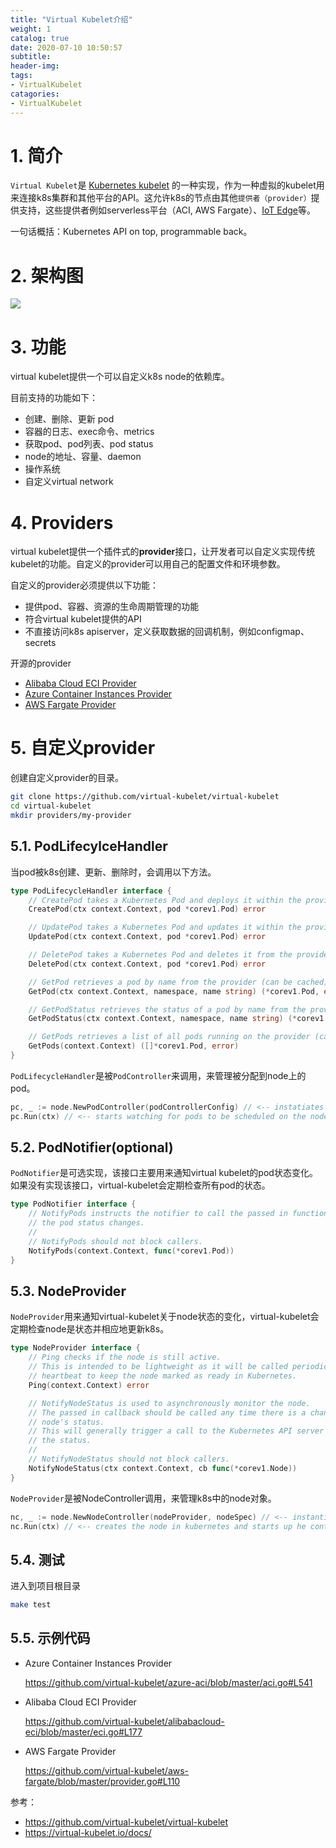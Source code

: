 ```yaml
---
title: "Virtual Kubelet介绍"
weight: 1
catalog: true
date: 2020-07-10 10:50:57
subtitle:
header-img: 
tags:
- VirtualKubelet
catagories:
- VirtualKubelet
---
```


# 1. 简介

`Virtual Kubelet`是 [Kubernetes kubelet](https://kubernetes.io/docs/reference/generated/kubelet/) 的一种实现，作为一种虚拟的kubelet用来连接k8s集群和其他平台的API。这允许k8s的节点由其他`提供者（provider）`提供支持，这些提供者例如serverless平台（ACI, AWS Fargate）、[IoT Edge](https://github.com/Azure/iot-edge-virtual-kubelet-provider)等。

一句话概括：Kubernetes API on top, programmable back。

# 2. 架构图

<img src="https://res.cloudinary.com/dqxtn0ick/image/upload/v1566560767/article/kubernetes/virtual-kubelet/vk-diagram.svg">

# 3. 功能

virtual kubelet提供一个可以自定义k8s node的依赖库。

目前支持的功能如下：

-  创建、删除、更新 pod
- 容器的日志、exec命令、metrics
- 获取pod、pod列表、pod status
- node的地址、容量、daemon
- 操作系统
- 自定义virtual network

# 4. Providers

virtual kubelet提供一个插件式的**provider**接口，让开发者可以自定义实现传统kubelet的功能。自定义的provider可以用自己的配置文件和环境参数。

自定义的provider必须提供以下功能：

- 提供pod、容器、资源的生命周期管理的功能
- 符合virtual kubelet提供的API
- 不直接访问k8s apiserver，定义获取数据的回调机制，例如configmap、secrets

开源的provider

- [Alibaba Cloud ECI Provider](https://github.com/virtual-kubelet/alibabacloud-eci)
- [Azure Container Instances Provider](https://github.com/virtual-kubelet/azure-aci)
- [AWS Fargate Provider](https://github.com/virtual-kubelet/aws-fargate)

# 5. 自定义provider

创建自定义provider的目录。

```bash
git clone https://github.com/virtual-kubelet/virtual-kubelet
cd virtual-kubelet
mkdir providers/my-provider
```

## 5.1. PodLifecylceHandler

当pod被k8s创建、更新、删除时，会调用以下方法。

```go
type PodLifecycleHandler interface {
    // CreatePod takes a Kubernetes Pod and deploys it within the provider.
    CreatePod(ctx context.Context, pod *corev1.Pod) error

    // UpdatePod takes a Kubernetes Pod and updates it within the provider.
    UpdatePod(ctx context.Context, pod *corev1.Pod) error

    // DeletePod takes a Kubernetes Pod and deletes it from the provider.
    DeletePod(ctx context.Context, pod *corev1.Pod) error

    // GetPod retrieves a pod by name from the provider (can be cached).
    GetPod(ctx context.Context, namespace, name string) (*corev1.Pod, error)

    // GetPodStatus retrieves the status of a pod by name from the provider.
    GetPodStatus(ctx context.Context, namespace, name string) (*corev1.PodStatus, error)

    // GetPods retrieves a list of all pods running on the provider (can be cached).
    GetPods(context.Context) ([]*corev1.Pod, error)
}
```

`PodLifecycleHandler`是被`PodController`来调用，来管理被分配到node上的pod。

```go
pc, _ := node.NewPodController(podControllerConfig) // <-- instatiates the pod controller
pc.Run(ctx) // <-- starts watching for pods to be scheduled on the node
```

## 5.2. PodNotifier(optional)

`PodNotifier`是可选实现，该接口主要用来通知virtual kubelet的pod状态变化。如果没有实现该接口，virtual-kubelet会定期检查所有pod的状态。

```go
type PodNotifier interface {
    // NotifyPods instructs the notifier to call the passed in function when
    // the pod status changes.
    //
    // NotifyPods should not block callers.
    NotifyPods(context.Context, func(*corev1.Pod))
}
```

## 5.3. NodeProvider

`NodeProvider`用来通知virtual-kubelet关于node状态的变化，virtual-kubelet会定期检查node是状态并相应地更新k8s。

```go
type NodeProvider interface {
    // Ping checks if the node is still active.
    // This is intended to be lightweight as it will be called periodically as a
    // heartbeat to keep the node marked as ready in Kubernetes.
    Ping(context.Context) error

    // NotifyNodeStatus is used to asynchronously monitor the node.
    // The passed in callback should be called any time there is a change to the
    // node's status.
    // This will generally trigger a call to the Kubernetes API server to update
    // the status.
    //
    // NotifyNodeStatus should not block callers.
    NotifyNodeStatus(ctx context.Context, cb func(*corev1.Node))
}
```

`NodeProvider`是被NodeController调用，来管理k8s中的node对象。

```go
nc, _ := node.NewNodeController(nodeProvider, nodeSpec) // <-- instantiate a node controller from a node provider and a kubernetes node spec
nc.Run(ctx) // <-- creates the node in kubernetes and starts up he controller
```

## 5.4. 测试

进入到项目根目录

```bash
make test
```

## 5.5. 示例代码

- Azure Container Instances Provider

  https://github.com/virtual-kubelet/azure-aci/blob/master/aci.go#L541

- Alibaba Cloud ECI Provider

  https://github.com/virtual-kubelet/alibabacloud-eci/blob/master/eci.go#L177

- AWS Fargate Provider

  https://github.com/virtual-kubelet/aws-fargate/blob/master/provider.go#L110





参考：

- https://github.com/virtual-kubelet/virtual-kubelet
- https://virtual-kubelet.io/docs/